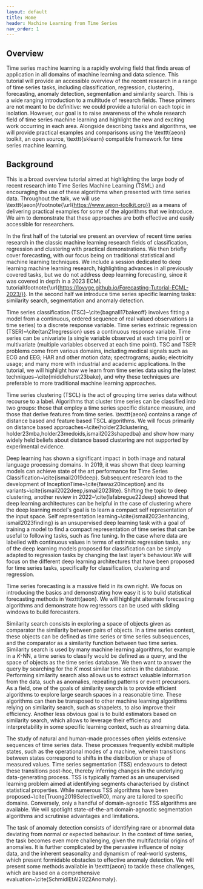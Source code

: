 ```yaml
---
layout: default
title: Home
header: Machine Learning from Time Series
nav_order: 1
---
```


## Overview

Time series machine learning is a rapidly evolving field that finds areas of application in all domains of machine learning and data science. This tutorial will provide an accessible overview of the recent research in a range of time series tasks, including classification, regression, clustering, forecasting, anomaly detection, segmentation and similarity search. This is a wide ranging introduction to a multitude of research fields. These primers are not meant to be definitive: we could provide a tutorial on each topic in isolation. However, our goal is to raise awareness of the whole research field of time series machine learning and highlight the new and exciting work occurring in each area. Alongside describing tasks and algorithms, we will provide practical examples and comparisons using the \texttt{aeon} toolkit, an open source, \texttt{sklearn} compatible framework for time series machine learning.

## Background

This is a broad overview tutorial aimed at highlighting the large body of recent research into Time Series Machine Learning (TSML) and encouraging the use of these algorithms when presented with time series data. Throughout the talk, we will use \texttt{aeon}\footnote{\url{https://www.aeon-toolkit.org}} as a means of delivering practical examples for some of the algorithms that we introduce. We aim to demonstrate that these approaches are both effective and easily accessible for researchers.  

In the first half of the tutorial we present an overview of recent time series research in the classic machine learning research fields of classification, regression and clustering with practical demonstrations. We then briefly cover forecasting, with our focus being on traditional statistical and machine learning techniques.
We include a session dedicated to deep learning machine learning research, highlighting advances in all previously covered tasks, but we do not address deep learning forecasting, since it was covered in depth in a 2023 ECML tutorial\footnote{\url{https://lovvge.github.io/Forecasting-Tutorial-ECML-2023/}}. In the second half we introduce time series specific learning tasks: similarity search, segmentation and anomaly detection.

Time series classification (TSC)~\cite{bagnall17bakeoff} involves fitting a model from a continuous, ordered sequence of real valued observations (a time series) to a discrete response variable. Time series extrinsic regression (TSER)~\cite{tan21regression} uses a continuous response variable. Time series can be univariate (a single variable observed at each time point) or multivariate (multiple variables observed at each time point). TSC and TSER problems come from various domains, including medical signals such as ECG and EEG; HAR and other motion data; spectrograms; audio; electricity usage; and many more with industrial and academic applications. In the tutorial, we will highlight how we learn from time series data using the latest techniques~\cite{middlehurst23bake}, and why these techniques are preferable to more traditional machine learning approaches.

Time series clustering (TSCL) is the act of grouping time series data without recourse to a label. Algorithms that cluster time series can be classified into two groups: those that employ a time series specific distance measure, and those that derive features from time series. \texttt{aeon} contains a range of distance based and feature based TSCL algorithms. We will focus primarily on distance based approaches~\cite{holder23clustering, holder23mba,holder23medoids,ismail2023shapedba} and show how many widely held beliefs about distance based clustering are not supported by experimental evidence.

Deep learning has shown a significant impact in both image and natural language processing domains. In 2019, it was shown that deep learning models can achieve state of the art performance for Time Series Classification~\cite{ismail2019deep}. Subsequent research lead to the development of InceptionTime~\cite{fawaz20inception} and its variants~\cite{ismail2022deep,ismail2023lite}. Shifting the topic to deep clustering, another review in 2022~\cite{lafabregue22deep} showed that deep learning architectures can be helpful in the case of clustering where the deep learning model's goal is to learn a compact self representation of the input space. Self representation learning~\cite{ismail2023enhancing, ismail2023finding} is an unsupervised deep learning task with a goal of training a model to find a compact representation of time series that can be useful to following tasks, such as fine tuning. In the case where data are labelled with continuous values in terms of extrinsic regression tasks, any of the deep learning models proposed for classification can be simply adapted to regression tasks by changing the last layer's behaviour.We will focus on the different deep learning architectures that have been proposed for time series tasks, specifically for classification, clustering and regression.

Time series forecasting is a massive field in its own right. We focus on introducing the basics and demonstrating how easy it is to build statistical forecasting methods in \texttt{aeon}. We will highlight alternate forecasting algorithms and demonstrate how regressors can be used with sliding windows to build forecasters.

Similarity search consists in exploring a space of objects given as comparator the similarity between pairs of objects. In a time series context, these objects can be defined as time series or time series subsequences, and the comparator as a similarity function between two time series. Similarity search is used by many machine learning algorithms, for example in a $K$-NN, a time series to classify would be defined as a query, and the space of objects as the time series database. We then want to answer the query by searching for the $K$ most similar time series in the database. Performing similarity search also allows us to extract valuable information from the data, such as anomalies, repeating patterns or event precursors.
As a field, one of the goals of similarity search is to provide efficient algorithms to explore large search spaces in a reasonable time. These algorithms can then be transposed to other machine learning algorithms relying on similarity search, such as shapelets, to also improve their efficiency. Another less obvious goal is to build estimators based on similarity search, which allows to leverage their efficiency and interpretability in some specific learning context, such as streaming data.

The study of natural and human-made processes often yields extensive sequences of time series data. These processes frequently exhibit multiple states, such as the operational modes of a machine, wherein transitions between states correspond to shifts in the distribution or shape of measured values. Time series segmentation (TSS) endeavours to detect these transitions post-hoc, thereby inferring changes in the underlying data-generating process. TSS is typically framed as an unsupervised learning problem aimed at identifying segments characterised by distinct statistical properties. While numerous TSS algorithms have been proposed~\cite{Truong2019SelectiveRO}, many are tailored to specific domains. Conversely, only a handful of domain-agnostic TSS algorithms are available. We will spotlight state-of-the-art domain-agnostic segmentation algorithms and scrutinise advantages and limitations.

The task of anomaly detection consists of identifying rare or abnormal data deviating from normal or expected behaviour. In the context of time series, the task becomes even more challenging, given the multifactorial origins of anomalies. It is further complicated by the pervasive influence of noisy data, and the inherent seasonality and dynamism of real-world systems, which present formidable obstacles to effective anomaly detection. We will present some methods available in \texttt{aeon} to tackle these challenges, which are based on a comprehensive evaluation~\cite{SchmidlEtAl2022Anomaly}.
